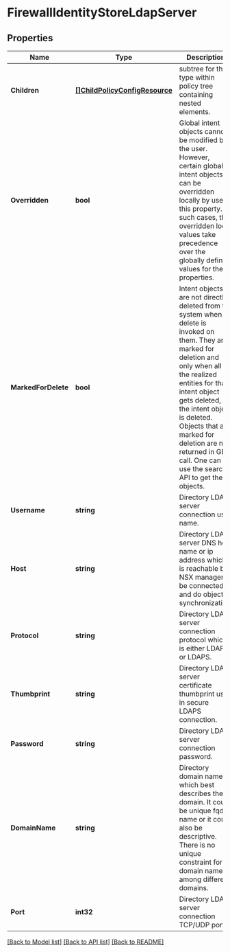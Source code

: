 # FirewallIdentityStoreLdapServer

## Properties
Name | Type | Description | Notes
------------ | ------------- | ------------- | -------------
**Children** | [**[]ChildPolicyConfigResource**](ChildPolicyConfigResource.md) | subtree for this type within policy tree containing nested elements.  | [optional] [default to null]
**Overridden** | **bool** | Global intent objects cannot be modified by the user. However, certain global intent objects can be overridden locally by use of this property. In such cases, the overridden local values take precedence over the globally defined values for the properties.  | [optional] [default to false]
**MarkedForDelete** | **bool** | Intent objects are not directly deleted from the system when a delete is invoked on them. They are marked for deletion and only when all the realized entities for that intent object gets deleted, the intent object is deleted. Objects that are marked for deletion are not returned in GET call. One can use the search API to get these objects.  | [optional] [default to false]
**Username** | **string** | Directory LDAP server connection user name. | [optional] [default to null]
**Host** | **string** | Directory LDAP server DNS host name or ip address which is reachable by NSX manager to be connected and do object synchronization.  | [default to null]
**Protocol** | **string** | Directory LDAP server connection protocol which is either LDAP or LDAPS.  | [optional] [default to PROTOCOL.LDAP]
**Thumbprint** | **string** | Directory LDAP server certificate thumbprint used in secure LDAPS connection.  | [optional] [default to null]
**Password** | **string** | Directory LDAP server connection password. | [optional] [default to null]
**DomainName** | **string** | Directory domain name which best describes the domain. It could be unique fqdn name or it could also be descriptive. There is no unique constraint for domain name among different domains.  | [optional] [default to null]
**Port** | **int32** | Directory LDAP server connection TCP/UDP port. | [optional] [default to 389]

[[Back to Model list]](../README.md#documentation-for-models) [[Back to API list]](../README.md#documentation-for-api-endpoints) [[Back to README]](../README.md)

